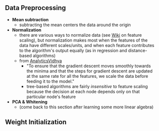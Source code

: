 ## Data Preprocessing

- **Mean subtraction**
    - subtracting the mean centers the data around the origin
- **Normalization**
    - there are various ways to normalize data (see
        [Wiki](https://en.wikipedia.org/wiki/Feature_scaling) on feature
        scaling), but normalization makes most when the features of the data
        have different scales/units, and when each feature contributes to the
        algorithm's output equally (as in regression and distance-based
        algorithms)
    - from [AnalyticsVidhya](https://www.analyticsvidhya.com/blog/2020/04/feature-scaling-machine-learning-normalization-standardization/)
        - "To ensure that the gradient descent moves smoothly towards the minima
            and that the steps for gradient descent are updated at the same rate
            for all the features, we scale the data before feeding it to the
            model."
        - tree-based algorithms are fairly *insensitive* to feature scaling
            because the decision at each node depends only on that particular
            node's feature
- **PCA & Whitening**
    - (come back to this section after learning some more linear algebra)

## Weight Initialization

